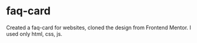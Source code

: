 # faq-card

Created a faq-card for websites, cloned the design from Frontend Mentor. I used only html, css, js.
